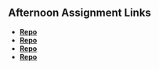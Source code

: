 ## Afternoon Assignment Links

* **[Repo](https://github.com/Kyle-Burt/Doggo-api)**
* **[Repo](https://github.com/Kyle-Burt/gregslist)**
* **[Repo](https://github.com/Kyle-Burt/<ASSIGNMENT_REPO>)**
* **[Repo](https://github.com/Kyle-Burt/<ASSIGNMENT_REPO>)**
